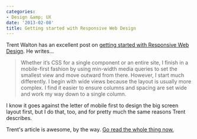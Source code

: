 ```yaml
---
categories:
- Design &amp; UX
date: '2013-02-08'
title: Getting started with Responsive Web Design
---
```


Trent Walton has an excellent post on <a href="http://trentwalton.com/2013/02/07/where-to-start/">getting started with Responsive Web Design</a>. He writes...

<blockquote>Whether it’s CSS for a single component or an entire site, I finish in a mobile-first fashion by using min-width media queries to set the smallest view and move outward from there. However, I start much differently. I begin with wide views because the layout is usually more complex. I find it easier to ensure columns and spacing are set wide and work my way down to a single column.</blockquote>

I know it goes against the letter of mobile first to design the big screen layout first, but I do that, too, and for pretty much the same reasons Trent describes.

Trent's article is awesome, by the way. <a href="http://trentwalton.com/2013/02/07/where-to-start/">Go read the whole thing now.</a>